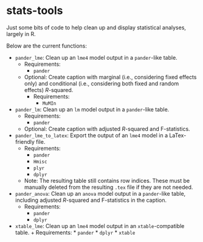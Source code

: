 # stats-tools
Just some bits of code to help clean up and display statistical analyses, largely in R.

Below are the current functions:
* `pander_lme`: Clean up an `lme4` model output in a `pander`-like table.
    + Requirements:
        * `pander`
    + Optional: Create caption with marginal (i.e., considering fixed effects only) and conditional (i.e., considering both fixed and random effects) *R*-squared.
        + Requirements:
            * `MuMIn`
* `pander_lm`: Clean up an `lm` model output in a `pander`-like table.
    + Requirements:
        * `pander`
    + Optional: Create caption with adjusted *R*-squared and F-statistics.
* `pander_lme_to_latex`: Export the output of an `lme4` model in a LaTex-friendly file.
    + Requirements:
        * `pander`
        * `Hmisc`
        * `plyr`
        * `dplyr`
    + Note: The resulting table still contains row indices. These must be manually deleted from the resulting `.tex` file if they are not needed.
* `pander_anova`: Clean up an `anova` model output in a `pander`-like table, including adjusted *R*-squared and F-statistics in the caption.
    + Requirements:
        * `pander`
        * `dplyr`
* `xtable_lme`: Clean up an `lme4` model output in an `xtable`-compatible table.
      + Requirements:
          * `pander`
          * `dplyr`
          * `xtable`
